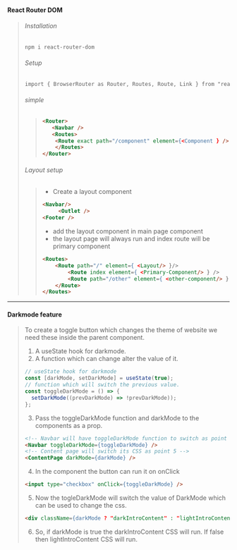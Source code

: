 #### React Router DOM
> ###### Installation
> ```CSS
> npm i react-router-dom
> ```
> ###### Setup
> ``` CSS
> import { BrowserRouter as Router, Routes, Route, Link } from "react-router-dom";
> ```
> ###### simple
> > ``` HTML
> > <Router>
> >    <Navbar />
> >    <Routes>
> >    	<Route exact path="/component" element={<Component } /> />
> >     </Routes>
> > </Router>
> > ```
> ###### Layout setup 
> > - Create a layout component
> > ``` HTML
> > <Navbar/>
> >      <Outlet />
> > <Footer />
> > ```
> > - add the layout component in main page component
> > - the layout page will always run and index route will be primary component
> > ``` HTML
> > <Routes>
> > 	<Route path="/" element={ <Layout/> }/>
> > 		<Route index element={ <Primary-Component/> } />
> >	    	<Route path="/other" element={ <other-component/> } />
> > 	</Route>
> > </Routes>
> > ```

---

#### Darkmode feature

> To create a toggle button which changes the theme of website we need these inside the parent component.
> 1. A useState hook for darkmode.
> 2. A function which can change alter the value of it.
>
> ```js
> // useState hook for darkmode
> const [darkMode, setDarkMode] = useState(true);
> // function which will switch the previous value.
> const toggleDarkMode = () => {
> 	setDarkMode((prevDarkMode) => !prevDarkMode));
> };
> ```
>
> 3. Pass the toggleDarkMode function and darkMode to the components as a prop.
>
> ```HTML
> <!-- Navbar will have toggleDarkMode function to switch as point 4 -->
> <Navbar toggleDarkMode={toggleDarkMode} />
> <!-- Content page will switch its CSS as point 5 -->
> <ContentPage darkMode={darkMode} />
> ```
>
> 4. In the component the button can run it on onClick
>
> ```HTML
> <input type="checkbox" onClick={toggleDarkMode} />
> ```
>
> 5. Now the togleDarkMode will switch the value of DarkMode which can be used to change the css.
>
> ```HTML
> <div className={darkMode ? "darkIntroContent" : "lightIntroContent"} >
> ```
>
> 6. So, if darkMode is true the darkIntroContent CSS will run. If false then lightIntroContent CSS will run.
